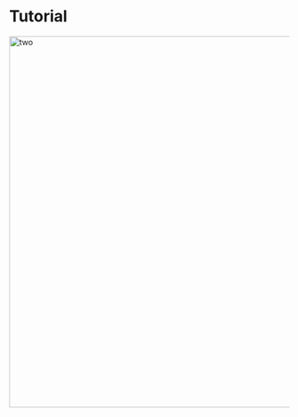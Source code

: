 # Tutorial

<img width="668" alt="two" src="https://user-images.githubusercontent.com/59163365/143540885-da35e349-9531-4611-bfd8-cf94293927d9.PNG">
